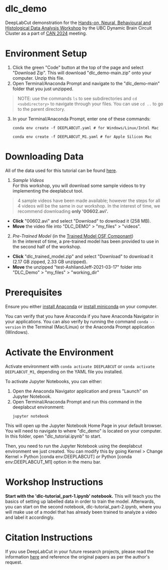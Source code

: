 # dlc_demo
DeepLabCut demonstration for the [Hands-on, Neural, Behavioural and Histological Data Analysis Workshop](https://can-acn.org/meeting-2024/satellite-events/hands-on-neural-behavioural-and-histological-data-analysis-workshop-can2024-satellite/) by the UBC Dynamic Brain Circuit Cluster as a part of [CAN 2024](https://can-acn.org/meeting-2024/) meeting.

# Environment Setup

1. Click the green "Code" button at the top of the page and select "Download Zip". This will download "dlc_demo-main.zip" onto your computer. Unzip this file.
2. Open Terminal/Anaconda Prompt and navigate to the "dlc_demo-main" folder that you just unzipped.
> NOTE: use the commands `ls` to see subdirectories and `cd <subdirectory>` to navigate through your files. You can use `cd ..` to go to the parent directory.
3. In your Terminal/Anaconda Prompt, enter one of these commands:
    ```
    conda env create -f DEEPLABCUT.yaml # for Windows/Linux/Intel Mac
    ```

    ```
    conda env create -f DEEPLABCUT_M1.yaml # for Apple Silicon Mac
    ```

# Downloading Data
All of the data used for this tutorial can be found <a href="https://osf.io/g9d76/?view_only=4dee0dec63c74fe8ab4f5b0a48623c43">here</a>. 

1. <em>Sample Videos</em><br>
For this workshop, you will download some sample videos to try implementing the deeplabcut tool. 
>4 sample videos have been made available; however the steps for all 4 videos will be the same in our workshop. In the interest of time, we recommend downloading <b>only '00602.avi'.</b>
* <b>Click</b> "00602.avi" and select "Download" to download it (258 MB).
* <b>Move</b> the video file into "DLC_DEMO" > "my_files" > "videos".
2. <em>Pre-Trained Model</em> (in the <a href="https://osf.io/a3gmp/?view_only=35aa9a33ad90429a81d73dfce04f70a9">Trained Model OSF Componant</a>)<br>
In the interest of time, a pre-trained model has been provided to use in the second half of the workshop.
* <b>Click</b> "dlc_trained_model.zip" and select "Download" to download it (2.17 GB zipped, 2.33 GB unzipped).
* <b>Move</b> the unzipped "test-AshliandJeff-2021-03-17" folder into "DLC_Demo" > "my_files" > "working_dir"

# Prerequisites
Ensure you either [install Anaconda](https://www.anaconda.com/download) or [install miniconda](https://docs.anaconda.com/free/miniconda/miniconda-install/) on your computer. 

You can verify that you have Anaconda if you have Anaconda Navigator in your applications. You can also verify by running the command `conda --version` in the Terminal (Mac/Linux) or the Anaconda Prompt application (Windows).

# Activate the Environment

Activate environment with `conda activate DEEPLABCUT` or `conda activate DEEPLABCUT_M1`, depending on the YAML file you installed.

To activate Jupyter Notebooks, you can either:

1. Open the Anaconda Navigator application and press "Launch" on Jupyter Notebook.
2. Open Terminal/Anaconda Prompt and run this command in the deeplabcut environment:
    ```
    jupyter notebook
    ```
This will open up the Jupyter Notebook Home Page in your default browser. You will need to navigate to where "dlc_demo" is located on your computer. In this folder, open "dlc_tutorial.ipynb" to start.

Then, you need to run the Jupyter Notebook using the deeplabcut environment we just created. You can modify this by going Kernel > Change Kernel > Python [conda env:DEEPLABCUT] <em>or</em> Python [conda env:DEEPLABCUT_M1] option in the menu bar.

# Workshop Instructions

<b>Start with the 'dlc-tutorial_part-1.ipynb' notebook.</b> This will teach you the basics of setting up labelled data in order to train the model.
Afterwards, you can start on the second notebook, dlc-tutorial_part-2.ipynb, where you will make use of a model that has already been trained to analyze a video and label it accordingly.

# Citation Instructions

If you use DeepLabCut in your future research projects, please read the information <a href="https://github.com/DeepLabCut/DeepLabCut?tab=readme-ov-file">here</a> and reference the original papers as per the author's request. 